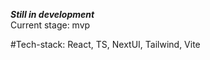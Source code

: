 ***Still in development***  
Current stage: mvp  
  
#Tech-stack: React, TS, NextUI, Tailwind, Vite

